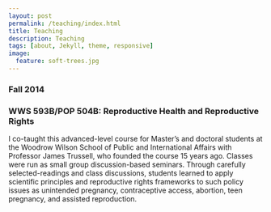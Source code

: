 ```yaml
---
layout: post
permalink: /teaching/index.html
title: Teaching
description: Teaching
tags: [about, Jekyll, theme, responsive]
image:
  feature: soft-trees.jpg
---
```


### Fall 2014

### WWS 593B/POP 504B: Reproductive Health and Reproductive Rights

I co-taught this advanced-level course for Master’s and doctoral students at the Woodrow Wilson School of Public and International Affairs with Professor James Trussell, who founded the course 15 years ago. Classes were run as small group discussion-based seminars. Through carefully selected-readings and class discussions, students learned to apply scientific principles and reproductive rights frameworks to such policy issues as unintended pregnancy, contraceptive access, abortion, teen pregnancy, and assisted reproduction. 




